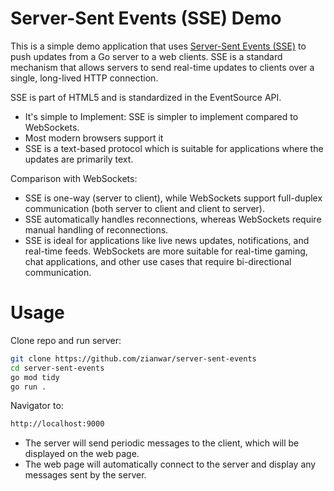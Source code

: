 # Server-Sent Events (SSE) Demo

This is a simple demo application that uses [Server-Sent Events (SSE)](https://en.wikipedia.org/wiki/Server-sent_events) to push updates from a Go server to a web clients. SSE is a standard mechanism that allows servers to send real-time updates to clients over a single, long-lived HTTP connection.

SSE is part of HTML5 and is standardized in the EventSource API.

- It's simple to Implement: SSE is simpler to implement compared to WebSockets.
- Most modern browsers support it
- SSE is a text-based protocol which is suitable for applications where the updates are primarily text.

Comparison with WebSockets:

- SSE is one-way (server to client), while WebSockets support full-duplex communication (both server to client and client to server).
- SSE automatically handles reconnections, whereas WebSockets require manual handling of reconnections.
- SSE is ideal for applications like live news updates, notifications, and real-time feeds. WebSockets are more suitable for real-time gaming, chat applications, and other use cases that require bi-directional communication.

# Usage

Clone repo and run server:

```sh
git clone https://github.com/zianwar/server-sent-events
cd server-sent-events
go mod tidy
go run .
```

Navigator to:

```sh
http://localhost:9000
```

- The server will send periodic messages to the client, which will be displayed on the web page.
- The web page will automatically connect to the server and display any messages sent by the server.

